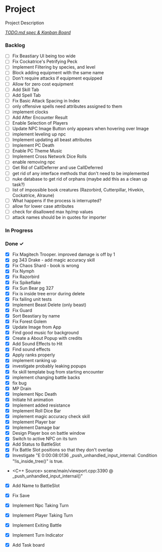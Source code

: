 # Project

Project Description

<em>[TODO.md spec & Kanban Board](https://bit.ly/3fCwKfM)</em>

### Backlog

- [ ] Fix Beastiary UI being too wide  
- [ ] Fix Cockatrice's Petrifying Peck  
- [ ] Implement Filtering by species, and level  
- [ ] Block adding equipment with the same name  
- [ ] Don't require attacks if equipment equipped  
- [ ] Allow for zero cost equipment  
- [ ] Add Skill Tab  
- [ ] Add Spell Tab  
- [ ] Fix Basic Attack Spacing in Index  
- [ ] only offensive spells need attributes assigned to them  
- [ ] implement clocks  
- [ ] Add After Encounter Result  
- [ ] Enable Selection of Players  
- [ ] Update NPC Image Button only appears when hovering over Image  
- [ ] implement leveling up npc  
- [ ] Implement updating all beast attributes  
- [ ] Implement PC Death  
- [ ] Enable PC Theme Music  
- [ ] Implement Cross Network Dice Rolls  
- [ ] enable removing npc  
- [ ] Get Rid of CallDeferrer and use CallDeferred  
- [ ] get rid of any interface methods that don't need to be implemented  
- [ ] nuke database to get rid of orphans (maybe add this as a clean up task?)  
- [ ] list of impossible book creatures (Razorbird, Cutterpillar, Hivekin, Cockatrice, Alraune)  
- [ ] What happens if the process is interrupted?  
- [ ] allow for lower case attributes  
- [ ] check for disallowed max hp/mp values  
- [ ] attack names should be in quotes for importer  

### In Progress


### Done ✓

- [x] Fix Magitech Trooper. improved damage is off by 1  
- [x] pg 343 Drake - add magic accuracy skill  
- [x] Fix Chaos Shard - book is wrong  
- [x] Fix Nymph  
- [x] Fix Razorbird  
- [x] Fix Spikeflake  
- [x] Fix Sun Bear pg 327  
- [x] Fix is inside tree error during delete  
- [x] Fix failing unit tests  
- [x] Implement Beast Delete (only beast)  
- [x] Fix Guard  
- [x] Sort Beastiary by name  
- [x] Fix Forest Golem  
- [x] Update Image from App  
- [x] Find good music for background  
- [x] Create a About Popup with credits  
- [x] Add Sound Effects to Hit  
- [x] Find sound effects  
- [x] Apply ranks properly  
- [x] implement ranking up  
- [x] investigate probably leaking popups  
- [x] fix skill template bug from starting encounter  
- [x] implement changing battle backs  
- [x] fix bug  
- [x] MP Drain  
- [x] Implement Npc Death  
- [x] Initiate hit animation  
- [x] Implement added resistance  
- [x] Implement Roll Dice Bar  
- [x] implement magic accuracy check skill  
- [x] Implement Player bar  
- [x] Implement Damage bar  
- [x] Design Player box on battle window  
- [x] Switch to active NPC on its turn  
- [x] Add Status to BattleSlot  
- [x] Fix Battle Slot positions so that they don't overlap  
- [x] Investigate "E 0:00:08:0136   _push_unhandled_input_internal: Condition "!is_inside_tree()" is true.  
- <C++ Source>   scene/main/viewport.cpp:3390 @ _push_unhandled_input_internal()"  
- [x] Add Name to BattleSlot  
- [x] Fix Save  
- [x] Implement Npc Taking Turn  
- [x] Implement Player Taking Turn  
- [x] Implement Exiting Battle  
- [x] Implement Turn Indicator  
- [x] Add Task board  

